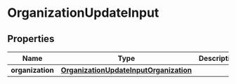 

# OrganizationUpdateInput


## Properties

| Name | Type | Description | Notes |
|------------ | ------------- | ------------- | -------------|
|**organization** | [**OrganizationUpdateInputOrganization**](OrganizationUpdateInputOrganization.md) |  |  |



